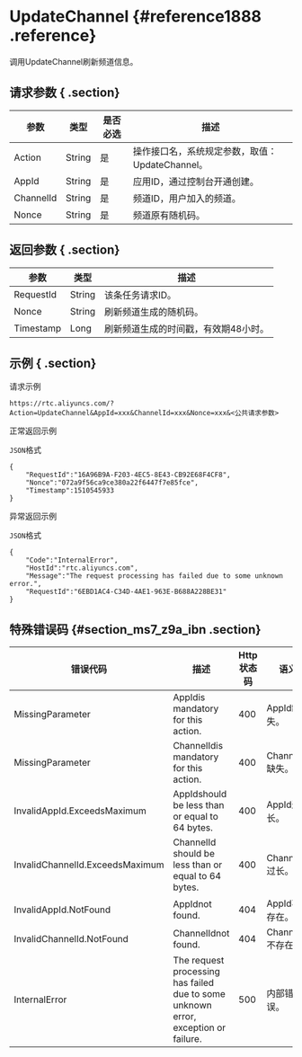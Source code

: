 # UpdateChannel {#reference1888 .reference}

调用UpdateChannel刷新频道信息。

## 请求参数 { .section}

|参数|类型|是否必选|描述|
|--|--|----|--|
|Action|String|是|操作接口名，系统规定参数，取值：UpdateChannel。|
|AppId|String|是|应用ID，通过控制台开通创建。|
|ChannelId|String|是|频道ID，用户加入的频道。|
|Nonce|String|是|频道原有随机码。|

## 返回参数 { .section}

|参数|类型|描述|
|--|--|--|
|RequestId|String|该条任务请求ID。|
|Nonce|String|刷新频道生成的随机码。|
|Timestamp|Long|刷新频道生成的时间戳，有效期48小时。|

## 示例 { .section}

请求示例

```
https://rtc.aliyuncs.com/?Action=UpdateChannel&AppId=xxx&ChannelId=xxx&Nonce=xxx&<公共请求参数>          
```

正常返回示例

`JSON`格式

```language-json
{
    "RequestId":"16A96B9A-F203-4EC5-8E43-CB92E68F4CF8",
    "Nonce":"072a9f56ca9ce380a22f6447f7e85fce",
    "Timestamp":1510545933
}          
```

异常返回示例

`JSON`格式

```language-json
{
    "Code":"InternalError",
    "HostId":"rtc.aliyuncs.com",
    "Message":"The request processing has failed due to some unknown error.",
    "RequestId":"6EBD1AC4-C34D-4AE1-963E-B688A228BE31"
}     
```

## 特殊错误码 {#section_ms7_z9a_ibn .section}

|错误代码|描述|Http 状态码|语义|
|----|--|--------|--|
|MissingParameter|AppIdis mandatory for this action.|400|AppId缺失。|
|MissingParameter|ChannelIdis mandatory for this action.|400|ChannelId缺失。|
|InvalidAppId.ExceedsMaximum|AppIdshould be less than or equal to 64 bytes.|400|AppId过长。|
|InvalidChannelId.ExceedsMaximum|ChannelId should be less than or equal to 64 bytes.|400|ChannelId过长。|
|InvalidAppId.NotFound|AppIdnot found.|404|AppId不存在。|
|InvalidChannelId.NotFound|ChannelIdnot found.|404|ChannelId不存在。|
|InternalError|The request processing has failed due to some unknown error, exception or failure.|500|内部错误。|

